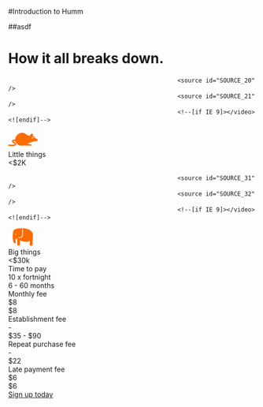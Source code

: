#Introduction to Humm

##asdf

<div id="DIV_1">
	<div id="DIV_2">
		<div id="DIV_3">
			<div id="DIV_4">
				<div id="DIV_5">
					<h1 id="H1_6">
						How it all <span id="SPAN_7">breaks down.</span>
					</h1>
					<p id="P_8">
						<a id="A_9"></a>
					</p>
				</div>
				<div id="DIV_10">
					<div id="DIV_11">
						<div id="DIV_12">
							<div id="DIV_13">
								<div id="DIV_14">
								</div>
								<div id="DIV_15">
									<div id="DIV_16">
										<div id="DIV_17">
											<div id="DIV_18">
												<picture id="PICTURE_19">
													<!--[if IE 9]><video style="display: none;"><![endif]-->

													<source id="SOURCE_20" />
													<source id="SOURCE_21" />
													<!--[if IE 9]></video><![endif]-->
<img src="img/index/mouse-little%20things.png" alt="little things" id="IMG_22" />
												</picture>
											</div>
											<div id="DIV_23">
												<div id="DIV_24">
													Little things
												</div>
												<div id="DIV_25">
													&lt;$2K
												</div>
											</div>
										</div>
									</div>
								</div>
								<div id="DIV_26">
									<div id="DIV_27">
										<div id="DIV_28">
											<div id="DIV_29">
												<picture id="PICTURE_30">
													<!--[if IE 9]><video style="display: none;"><![endif]-->

													<source id="SOURCE_31" />
													<source id="SOURCE_32" />
													<!--[if IE 9]></video><![endif]-->
<img src="img/index/elephant-Big%20things.png" alt="big things" id="IMG_33" />
												</picture>
											</div>
											<div id="DIV_34">
												<div id="DIV_35">
													Big things
												</div>
												<div id="DIV_36">
													&lt;$30k
												</div>
											</div>
										</div>
									</div>
								</div>
							</div>
							<div id="DIV_37">
								<div id="DIV_38">
									Time to pay
								</div>
								<div id="DIV_41">
									<div id="DIV_42">
										10 x fortnight
									</div>
								</div>
								<div id="DIV_43">
									<div id="DIV_44">
										6 - 60 months
									</div>
								</div>
							</div>
							<div id="DIV_45">
								<div id="DIV_46">
									Monthly fee
								</div>
								<div id="DIV_49">
									<div id="DIV_50">
										$8
									</div>
								</div>
								<div id="DIV_51">
									<div id="DIV_52">
										$8
									</div>
								</div>
							</div>
							<div id="DIV_53">
								<div id="DIV_54">
									Establishment fee
								</div>
								<div id="DIV_57">
									<div id="DIV_58">
										-
									</div>
								</div>
								<div id="DIV_59">
									<div id="DIV_60">
										$35 - $90
									</div>
								</div>
							</div>
							<div id="DIV_61">
								<div id="DIV_62">
									Repeat purchase fee
								</div>
								<div id="DIV_65">
									<div id="DIV_66">
										-
									</div>
								</div>
								<div id="DIV_67">
									<div id="DIV_68">
										$22
									</div>
								</div>
							</div>
							<div id="DIV_69">
								<div id="DIV_70">
									Late payment fee
								</div>
								<div id="DIV_73">
									<div id="DIV_74">
										$6
									</div>
								</div>
								<div id="DIV_75">
									<div id="DIV_76">
										$6
									</div>
								</div>
							</div>
						</div>
					</div>
				</div>
				<div id="DIV_77">
					<div id="DIV_78">
						<a href="https://buyer.shophumm.com.au/registration" id="A_79">Sign up today</a>
					</div>
				</div>
			</div>
		</div>
	</div>
</div>